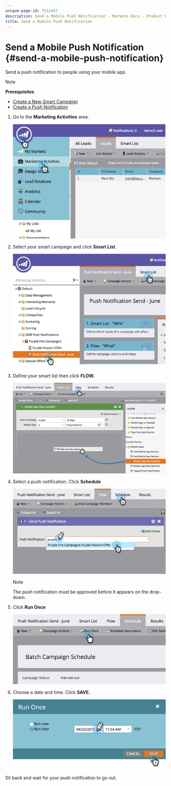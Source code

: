 ```yaml
---
unique-page-id: 7512457
description: Send a Mobile Push Notification - Marketo Docs - Product Documentation
title: Send a Mobile Push Notification
---
```


# Send a Mobile Push Notification {#send-a-mobile-push-notification}

Send a push notification to people using your mobile app. 

>[!NOTE]
>
>**Prerequisites**
>
>* [Create a New Smart Campaign](../../../product-docs/core-marketo-concepts/smart-campaigns/creating-a-smart-campaign/create-a-new-smart-campaign.md)
>* [Create a Push Notification](create-a-push-notification.md)
>

1. Go to the **Marketing Activities** area.

   ![](assets/image2015-4-22-18-3a31-3a54.png)

1. Select your smart campaign and click **Smart List**.

   ![](assets/image2015-4-23-17-3a57-3a46.png)

1. Define your smart list then click **FLOW.**

   ![](assets/image2015-4-22-18-3a33-3a13.png)

1. Select a push notification. Click **Schedule**

   ![](assets/image2015-4-22-18-3a33-3a38.png)

   >[!NOTE]
   >
   >The push notification must be approved before it appears on the drop-down.

1. Click **Run Once**

   ![](assets/image2015-4-23-18-3a0-3a54.png)

1. Choose a date and time. Click **SAVE.**

   ![](assets/image2015-4-23-18-3a1-3a33.png)

Sit back and wait for your push notification to go out. 